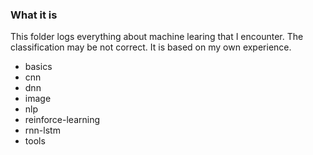 ### What it is

This folder logs everything about machine learing that I encounter. The classification may be not
correct. It is based on my own experience.

+ basics
+ cnn
+ dnn
+ image
+ nlp
+ reinforce-learning
+ rnn-lstm
+ tools

